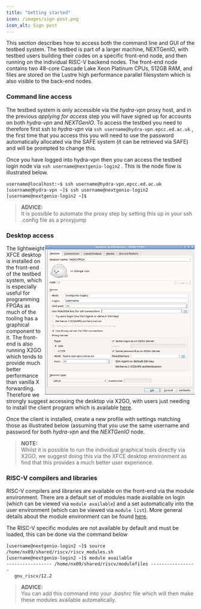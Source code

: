 ```yaml
---
title: "Getting started"
icon: /images/sign-post.png
icon_alt: Sign post
---
```


This section describes how to access both the command line and GUI of the testbed system. The testbed is part of a larger machine, NEXTGenIO, with testbed users building their codes on a specific front-end node, and then running on the individual RISC-V backend nodes. The front-end node contains two 48-core Cascade Lake Xeon Platinum CPUs, 512GB RAM, and files are stored on the Lustre high performance parallel filesystem which is also visible to the back-end nodes.

### Command line access

The testbed system is only accessible via the _hydra-vpn_ proxy host, and in the previous _applying for access_ step you will have signed up for accounts on both _hydra-vpn_ and _NEXTGenIO_. To access the testbed you need to therefore first ssh to _hydra-vpn_ via `ssh username@hydra-vpn.epcc.ed.ac.uk` , the first time that you access this you will need to use the password automatically allocated via the SAFE system (it can be retrieved via SAFE) and will be prompted to change this.

Once you have logged into hydra-vpn then you can access the testbed login node via `ssh username@nextgenio-login2` . This is the node  flow is illustrated below.

```console
username@localhost:~$ ssh username@hydra-vpn.epcc.ed.ac.uk
[username@hydra-vpn ~]$ ssh username@nextgenio-login2
[username@nextgenio-login2 ~]$
```
>**ADVICE:**  
> It is possible to automate the proxy step by setting this up in your ssh .config file as a proxyjump

### Desktop access

<img src="/images/x2go_settings.png" width="400" height="400" align="right"/>

The lightweight XFCE desktop is installed on the front-end of the testbed system, which is especially useful for programming FPGAs as much of the tooling has a graphical component to it. The front-end is also running X2GO which tends to provide much better performance than vanilla X forwarding. Therefore we strongly suggest accessing the desktop via X2GO, with users just needing to install the client program which is available [here](https://wiki.x2go.org/doku.php/download:start). 

Once the client is installed, create a new profile with settings matching those as illustrated below (assuming that you use the same username and password for both _hydra-vpn_ and the _NEXTGenIO_ node.

>**NOTE:**  
> Whilst it is possible to run the individual graphical tools directly via X2GO, we suggest doing this via the XFCE desktop environment as find that this provides a much better user experience.

### RISC-V compilers and libraries

RISC-V compilers and libraries are available on the front-end via the module environment. There are a default set of modules made available on login (which can be viewed via `module available`) and a set automatically into the user environment (which can be viewed via `module list`). More general details about the module environment can be found [here](https://linux.die.net/man/1/module). 

The RISC-V specific modules are not available by default and must be loaded, this can be done via the command below

```console
[username@nextgenio-login2 ~]$ source /home/nx09/shared/riscv/riscv_modules.sh
[username@nextgenio-login2 ~]$ module available
----------------- /home/nx09/shared/riscv/modulefiles -----------------
   gnu_riscv/12.2
```

>**ADVICE:**  
> You can add this command into your _.bashrc_ file which will then make these modules available automatically.
